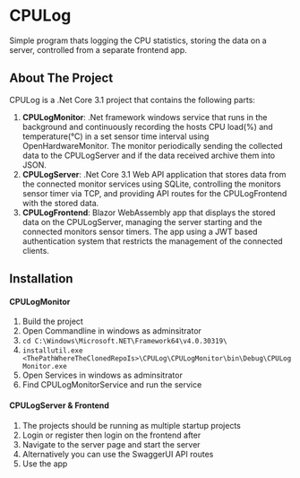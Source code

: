 # CPULog
Simple program thats logging the CPU statistics, storing the data on a server, controlled from a separate frontend app.

 ## About The Project
CPULog is a .Net Core 3.1 project that contains the following parts:
1. **CPULogMonitor**:  .Net framework windows service that runs in the background and continuously recording the hosts CPU load(%) and temperature(°C) in a set sensor time interval using OpenHardwareMonitor. The monitor periodically sending the collected data to the CPULogServer and if the data received archive them into JSON.
2. **CPULogServer**: .Net Core 3.1 Web API application that stores data from the connected monitor services using SQLite, controlling the monitors sensor timer via TCP, and providing API routes for the CPULogFrontend with the stored data.
3. **CPULogFrontend**: Blazor WebAssembly app that displays the stored data on the CPULogServer, managing the server starting and the connected monitors sensor timers. The app using a JWT based authentication system that restricts the management of the connected clients.

## Installation


#### CPULogMonitor

1. Build the project
2. Open Commandline in windows as adminsitrator
3. `cd C:\Windows\Microsoft.NET\Framework64\v4.0.30319\`
4. `installutil.exe <ThePathWhereTheClonedRepoIs>\CPULog\CPULogMonitor\bin\Debug\CPULogMonitor.exe`
5. Open Services  in windows as adminsitrator
6. Find CPULogMonitorService and run the service
#### CPULogServer & Frontend

1. The projects should be running as multiple startup projects
2. Login or register then login on the frontend after
3. Navigate to the server page and start the server
4. Alternatively you can use the SwaggerUI API routes
5. Use the app



